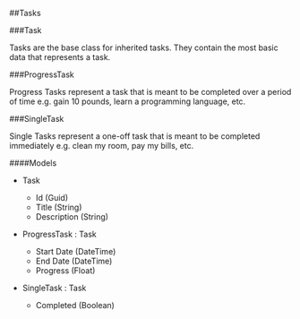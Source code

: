 ##Tasks

###Task

Tasks are the base class for inherited tasks. They contain the most basic data that represents a task.

###ProgressTask

Progress Tasks represent a task that is meant to be completed over a period of time e.g. gain 10 pounds, learn a programming language, etc.

###SingleTask

Single Tasks represent a one-off task that is meant to be completed immediately e.g. clean my room, pay my bills, etc.


####Models

* Task
	* Id (Guid)
	* Title (String)
	* Description (String)

* ProgressTask : Task
	* Start Date (DateTime)
	* End Date (DateTime)
	* Progress (Float)

* SingleTask : Task
	* Completed (Boolean)
